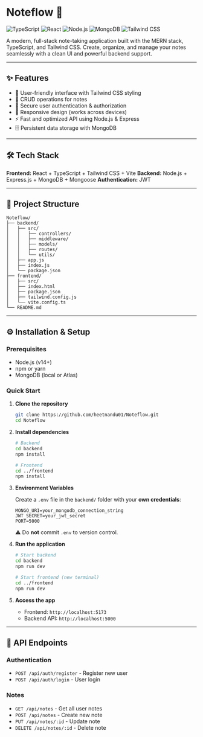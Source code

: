 # Noteflow 📝

![TypeScript](https://img.shields.io/badge/TypeScript-007ACC?style=for-the-badge\&logo=typescript\&logoColor=white)
![React](https://img.shields.io/badge/React-20232A?style=for-the-badge\&logo=react\&logoColor=61DAFB)
![Node.js](https://img.shields.io/badge/Node.js-43853D?style=for-the-badge\&logo=node.js\&logoColor=white)
![MongoDB](https://img.shields.io/badge/MongoDB-4EA94B?style=for-the-badge\&logo=mongodb\&logoColor=white)
![Tailwind CSS](https://img.shields.io/badge/Tailwind_CSS-38B2AC?style=for-the-badge\&logo=tailwind-css\&logoColor=white)

A modern, full-stack note-taking application built with the MERN stack, TypeScript, and Tailwind CSS. Create, organize, and manage your notes seamlessly with a clean UI and powerful backend support.

---

## ✨ Features

* 🎨 User-friendly interface with Tailwind CSS styling
* 📌 CRUD operations for notes
* 🔐 Secure user authentication & authorization
* 📱 Responsive design (works across devices)
* ⚡ Fast and optimized API using Node.js & Express
* 🗄️ Persistent data storage with MongoDB

---

## 🛠️ Tech Stack

**Frontend:** React + TypeScript + Tailwind CSS + Vite
**Backend:** Node.js + Express.js + MongoDB + Mongoose
**Authentication:** JWT

---

## 📂 Project Structure

```
Noteflow/
├── backend/                    
│   ├── src/                   
│   │   ├── controllers/       
│   │   ├── middleware/        
│   │   ├── models/           
│   │   ├── routes/           
│   │   └── utils/            
│   ├── app.js               
│   ├── index.js             
│   └── package.json         
├── frontend/                  
│   ├── src/                 
│   ├── index.html           
│   ├── package.json         
│   ├── tailwind.config.js   
│   └── vite.config.ts       
└── README.md               
```

---

## ⚙️ Installation & Setup

### Prerequisites

* Node.js (v14+)
* npm or yarn
* MongoDB (local or Atlas)

### Quick Start

1. **Clone the repository**

   ```bash
   git clone https://github.com/heetnandu01/Noteflow.git
   cd Noteflow
   ```

2. **Install dependencies**

   ```bash
   # Backend
   cd backend
   npm install

   # Frontend
   cd ../frontend
   npm install
   ```

3. **Environment Variables**

   Create a `.env` file in the `backend/` folder with your **own credentials**:

   ```env
   MONGO_URI=your_mongodb_connection_string
   JWT_SECRET=your_jwt_secret
   PORT=5000
   ```

   ⚠️ Do **not** commit `.env` to version control.

4. **Run the application**

   ```bash
   # Start backend
   cd backend
   npm run dev

   # Start frontend (new terminal)
   cd ../frontend
   npm run dev
   ```

5. **Access the app**

   * Frontend: `http://localhost:5173`
   * Backend API: `http://localhost:5000`

---

## 🔧 API Endpoints

### Authentication

* `POST /api/auth/register` - Register new user
* `POST /api/auth/login` - User login

### Notes

* `GET /api/notes` - Get all user notes
* `POST /api/notes` - Create new note
* `PUT /api/notes/:id` - Update note
* `DELETE /api/notes/:id` - Delete note
